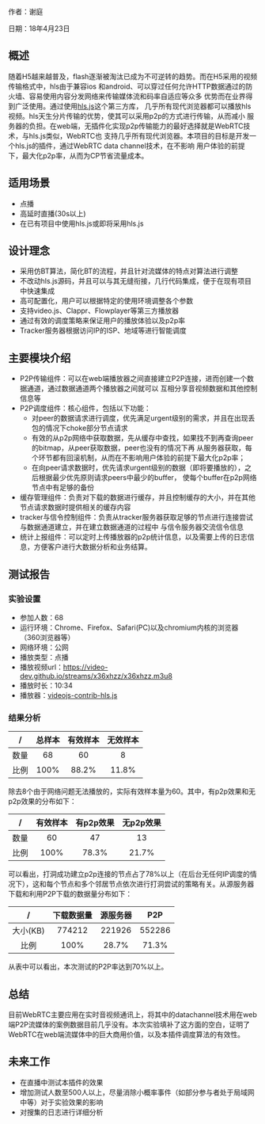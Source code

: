 <p>作者：谢庭</p>
<p>日期：18年4月23日<p>

## 概述
随着H5越来越普及，flash逐渐被淘汰已成为不可逆转的趋势。而在H5采用的视频传输格式中，hls由于兼容ios
和android、可以穿过任何允许HTTP数据通过的防火墙、容易使用内容分发网络来传输媒体流和码率自适应等众多
优势而在业界得到广泛使用。通过使用[hls.js](https://github.com/video-dev/hls.js)这个第三方库，
几乎所有现代浏览器都可以播放hls视频。hls天生分片传输的优势，使其可以采用p2p的方式进行传输，从而减小
服务器的负担。在web端，无插件化实现p2p传输能力的最好选择就是WebRTC技术，与hls.js类似，WebRTC也
支持几乎所有现代浏览器。本项目的目标是开发一个hls.js的插件，通过WebRTC data channel技术，在不影响
用户体验的前提下，最大化p2p率，从而为CP节省流量成本。

## 适用场景
- 点播
- 高延时直播(30s以上)
- 在已有项目中使用hls.js或即将采用hls.js

## 设计理念
- 采用仿BT算法，简化BT的流程，并且针对流媒体的特点对算法进行调整
- 不改动hls.js源码，并且可以与其无缝衔接，几行代码集成，便于在现有项目中快速集成
- 高可配置化，用户可以根据特定的使用环境调整各个参数
- 支持video.js、Clappr、Flowplayer等第三方播放器
- 通过有效的调度策略来保证用户的播放体验以及p2p率
- Tracker服务器根据访问IP的ISP、地域等进行智能调度

## 主要模块介绍
- P2P传输组件：可以在web端播放器之间直接建立P2P连接，进而创建一个数据通道，通过数据通道两个播放器之间就可以
互相分享音视频数据和其他控制信息等
- P2P调度组件：核心组件，包括以下功能：
  - 对peer的数据请求进行调度，优先满足urgent级别的需求，并且在出现丢包的情况下choke部分节点请求
  - 有效的从p2p网络中获取数据，先从缓存中查找，如果找不到再查询peer的bitmap，从peer获取数据，peer也没有的情况下再
  从服务器获取，每个环节都有回滚机制，从而在不影响用户体验的前提下最大化p2p率；
  - 在向peer请求数据时，优先请求urgent级别的数据（即将要播放的），之后根据最少优先原则请求peers中最少的buffer，
  使每个buffer在p2p网络节点中有足够的备份
- 缓存管理组件：负责对下载的数据进行缓存，并且控制缓存的大小，并在其他节点请求数据时提供相关的缓存内容
- tracker与信令控制组件：负责从tracker服务器获取足够的节点进行连接尝试与数据通道建立，并在建立数据通道的过程中
与信令服务器交流信令信息
- 统计上报组件：可以定时上传播放器的p2p统计信息，以及需要上传的日志信息，方便客户进行大数据分析和业务结算。

## 测试报告

### 实验设置
- 参加人数：68
- 运行环境：Chrome、Firefox、Safari(PC)以及chromium内核的浏览器（360浏览器等）
- 网络环境：公网
- 播放类型：点播
- 播放视频url：https://video-dev.github.io/streams/x36xhzz/x36xhzz.m3u8
- 播放时长：10:34
- 播放器：[videojs-contrib-hls.js](https://github.com/Peer5/videojs-contrib-hls.js)

### 结果分析

 \/|总样本 |有效样本 | 无效样本 
:-: | :-: | :-: | :-: 
数量 | 68| 60 | 8 
比例 | 100% |88.2% | 11.8% 

除去8个由于网络问题无法播放的，实际有效样本量为60。其中，有p2p效果和无p2p效果的分布如下：

 \/|有效样本 |有p2p效果 |无p2p效果 
:-: | :-: | :-: | :-: 
数量 | 60| 47 | 13 
比例 | 100% |78.3% | 21.7% 

可以看出，打洞成功建立p2p连接的节点占了78%以上（在后台无任何IP调度的情况下），这和每个节点和多个邻居节点依次进行打洞尝试的策略有关。从源服务器下载和利用P2P下载的数据量分布如下：

 \/|下载数据量 |源服务器 |P2P
:-: | :-: | :-: | :-: 
大小(KB) | 774212| 221926 | 552286 
比例 | 100% |28.7% | 71.3% 

从表中可以看出，本次测试的P2P率达到70%以上。

## 总结
目前WebRTC主要应用在实时音视频通讯上，将其中的datachannel技术用在web端P2P流媒体的案例数据目前几乎没有。本次实验填补了这方面的空白，证明了WebRTC在web端流媒体中的巨大商用价值，以及本插件调度算法的有效性。

## 未来工作
- 在直播中测试本插件的效果
- 增加测试人数至500人以上，尽量消除小概率事件（如部分参与者处于局域网中等）对于实验效果的影响
- 对搜集的日志进行详细分析





  